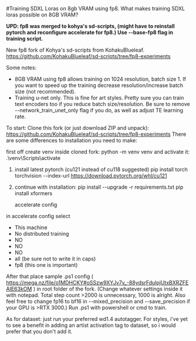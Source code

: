 #Training SDXL Loras on 8gb VRAM using fp8.
What makes training SDXL loras possible on 8GB VRAM? 

**UPD: fp8 was merged to kohya's sd-scripts, (might have to reinstall pytorch and reconfigure accelerate for fp8.) Use --base-fp8 flag in training script.**

New fp8 fork of Kohya's sd-scripts from KohakuBlueleaf.
https://github.com/KohakuBlueleaf/sd-scripts/tree/fp8-experiments

Some notes:
- 8GB VRAM using fp8 allows training on 1024 resolution, batch size 1. If you want to speed up the training decrease resolution/increase batch size (not recommended).
- Training u-net only. This is fine for art styles. Pretty sure you can train text encoders too if you reduce batch size/resolution. Be sure to remove --network_train_unet_only flag if you do, as well as adjust TE learning rate.

To start:
Clone this fork (or just download ZIP and unpack): 
https://github.com/KohakuBlueleaf/sd-scripts/tree/fp8-experiments
There are some differences to installation you need to make:

   first off create venv inside cloned fork: python -m venv venv
   and activate it: .\venv\Scripts\activate
   
1) install latest pytorch (cu121 instead of cu118 suggested)
   pip install torch torchvision --index-url https://download.pytorch.org/whl/cu121
   
2) continue with installation:
   pip install --upgrade -r requirements.txt
   pip install xformers

   accelerate config
   
in accelerate config select
- This machine
- No distributed training
- NO
- NO
- NO
- all (be sure not to write it in caps)
- fp8 (this one is important)

After that place sample .ps1 config ( https://mega.nz/file/o1MDHCKY#oSSzw9XYJv7v_-88ydsrFdulpjUtxBXRZFEAIE63kOM ) in root folder of the fork. (Change whatever settings inside it with notepad. Total step count >2000 is unnecessary, 1000 is alright. Also feel free to change fp16 to bf16 in --mixed_precision and --save_precision if your GPU is >RTX 3000.)
Run .ps1 with powershell or cmd to train.

As for dataset: just run your preferred wd1.4 autotagger. For styles, i've yet to see a benefit in adding an artist activation tag to dataset, so i would prefer that you don't add it.